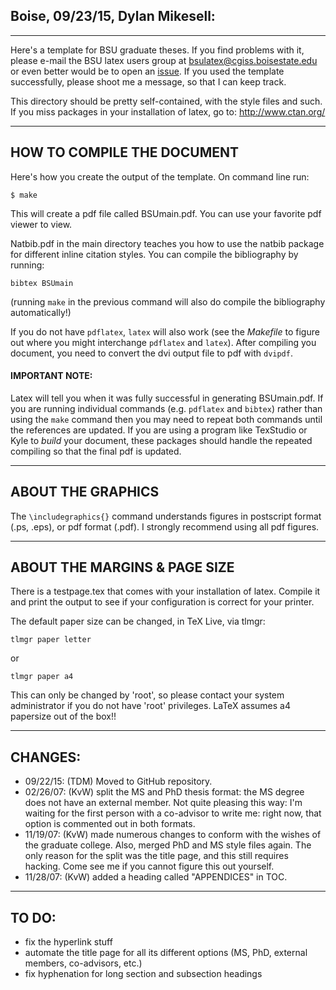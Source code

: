 ## Boise, 09/23/15, Dylan Mikesell:

------------------------------------------------------------------------

Here's a template for BSU graduate theses. If you find problems with it, please e-mail the BSU latex users group at bsulatex@cgiss.boisestate.edu or even better would be to open an [issue](https://github.com/dylanmikesell/BSU_LaTeX_Thesis_Template/issues). If you used the template successfully, please shoot me a message, so that I can keep track.

This directory should be pretty self-contained, with the style files and such. If you miss packages in your installation of latex, go to: http://www.ctan.org/

------------------------------------------------------------------------

## HOW TO COMPILE THE DOCUMENT

Here's how you create the output of the template. On command line run:

`$ make`

This will create a pdf file called BSUmain.pdf. You can use your favorite pdf viewer to view.

Natbib.pdf in the main directory teaches you how to use the natbib package for different inline citation styles. You can compile the bibliography by running:

`bibtex BSUmain`

(running `make` in the previous command will also do compile the bibliography automatically!)

If you do not have `pdflatex`, `latex` will also work (see the _Makefile_ to figure out where you might interchange `pdflatex` and `latex`). After compiling you document, you need to convert the dvi output file to pdf with `dvipdf`.

#### IMPORTANT NOTE: 

Latex will tell you when it was fully successful in generating BSUmain.pdf. If you are running individual commands (e.g. `pdflatex` and `bibtex`) rather than using the `make` command then you may need to repeat both commands until the references are updated. If you are using a program like TexStudio or Kyle to _build_ your document, these packages should handle the repeated compiling so that the final pdf is updated.

------------------------------------------------------------------------

## ABOUT THE GRAPHICS

The `\includegraphics{}` command understands figures in postscript format (.ps, .eps), or pdf format (.pdf). I strongly recommend using all pdf figures.

------------------------------------------------------------------------

## ABOUT THE MARGINS & PAGE SIZE

There is a testpage.tex that comes with your installation of latex. Compile it and print the output to see if your configuration is correct for your printer.

The default paper size can be changed, in TeX Live, via tlmgr:

`tlmgr paper letter`

or

`tlmgr paper a4`

This can only be changed by 'root', so please contact your system administrator if you do not have 'root' privileges. LaTeX assumes a4 papersize out of the box!!

------------------------------------------------------------------------

## CHANGES:

- 09/22/15: (TDM) Moved to GitHub repository.
- 02/26/07: (KvW) split the MS and PhD thesis format: the MS degree does not have an external member. Not quite pleasing this way: I'm waiting for the first person with a co-advisor to write me: right now, that option is commented out in both formats.
- 11/19/07: (KvW) made numerous changes to conform with the wishes of the  graduate college. Also, merged PhD and MS style files again. The only  reason for the split was the title page, and this still requires hacking. Come see me if you cannot figure this out yourself.
- 11/28/07: (KvW) added a heading called "APPENDICES" in TOC. 

------------------------------------------------------------------------

## TO DO:

- fix the hyperlink stuff
- automate the title page for all its different options (MS, PhD, external  members, co-advisors, etc.)
- fix hyphenation for long section and subsection headings

